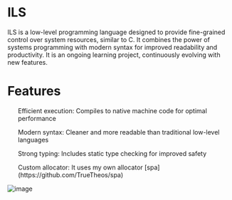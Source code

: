 # ILS
ILS is a low-level programming language designed to provide fine-grained control over system resources, similar to C. It combines the power of systems programming with modern syntax for improved readability and productivity.
It is an ongoing learning project, continuously evolving with new features.

# Features
<ul>Efficient execution: Compiles to native machine code for optimal performance</ul>
<ul>Modern syntax: Cleaner and more readable than traditional low-level languages</ul>
<ul>Strong typing: Includes static type checking for improved safety</ul>
<ul>Custom allocator: It uses my own allocator [spa](https://github.com/TrueTheos/spa)</ul>

![image](https://github.com/user-attachments/assets/17cf19c9-40ac-48ad-8c96-2e7a03518489)
